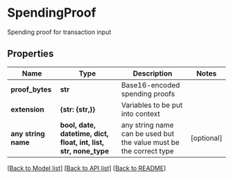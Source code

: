 # SpendingProof

Spending proof for transaction input

## Properties
Name | Type | Description | Notes
------------ | ------------- | ------------- | -------------
**proof_bytes** | **str** | Base16-encoded spending proofs | 
**extension** | **{str: (str,)}** | Variables to be put into context | 
**any string name** | **bool, date, datetime, dict, float, int, list, str, none_type** | any string name can be used but the value must be the correct type | [optional]

[[Back to Model list]](../README.md#documentation-for-models) [[Back to API list]](../README.md#documentation-for-api-endpoints) [[Back to README]](../README.md)


